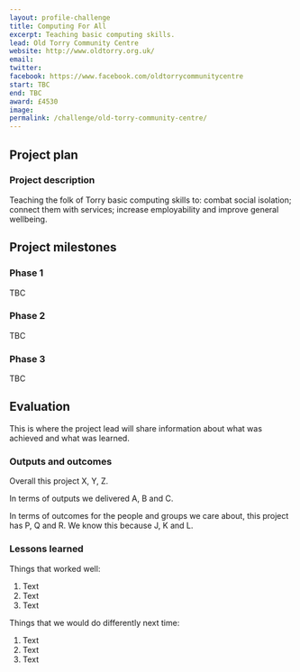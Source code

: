 ```yaml
---
layout: profile-challenge
title: Computing For All
excerpt: Teaching basic computing skills.
lead: Old Torry Community Centre
website: http://www.oldtorry.org.uk/
email: 
twitter: 
facebook: https://www.facebook.com/oldtorrycommunitycentre
start: TBC
end: TBC
award: £4530
image:
permalink: /challenge/old-torry-community-centre/
---
```


## Project plan

### Project description

Teaching the folk of Torry basic computing skills to: combat social isolation; connect them with services; increase
employability and improve general wellbeing.



## Project milestones

### Phase 1

TBC

### Phase 2

TBC

### Phase 3

TBC



## Evaluation

This is where the project lead will share information about what was achieved and what was learned.

### Outputs and outcomes

Overall this project X, Y, Z.

In terms of outputs we delivered A, B and C.

In terms of outcomes for the people and groups we care about, this project has P, Q and R. We know this because J, K and L.

### Lessons learned

Things that worked well:

1. Text
2. Text
3. Text

Things that we would do differently next time:

1. Text
2. Text
3. Text
